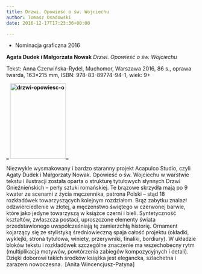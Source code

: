 ```yaml
---
title: Drzwi. Opowieść o św. Wojciechu
author: Tomasz Osadowski
date: 2016-12-17T17:23:36+00:00

---
```

  * Nominacja graficzna 2016

**Agata Dudek i Małgorzata Nowak** _Drzwi. Opowieść o św. Wojciechu_

Tekst: Anna Czerwińska-Rydel, Muchomor, Warszawa 2016, 86 s., oprawa twarda, 163&#215;215 mm, ISBN: 978-83-89774-94-1, wiek: 9+

**_ <img class="alignnone size-medium wp-image-3897" src="http://www.ibby.pl/wp-content/uploads/2016/12/Drzwi-opowieść-o-148x200.jpg" alt="drzwi-opowiesc-o" width="148" height="200" srcset="http://www.ibby.pl/wp-content/uploads/2016/12/Drzwi-opowieść-o-148x200.jpg 148w, http://www.ibby.pl/wp-content/uploads/2016/12/Drzwi-opowieść-o-74x100.jpg 74w, http://www.ibby.pl/wp-content/uploads/2016/12/Drzwi-opowieść-o.jpg 388w" sizes="(max-width: 148px) 100vw, 148px" />_**

Niezwykle wysmakowany i bardzo staranny projekt Acapulco Studio, czyli Agaty Dudek i Małgorzaty Nowak. Opowieść o św. Wojciechu w warstwie tekstu i ilustracji została oparta o strukturę tytułowych słynnych Drzwi Gnieźnieńskich – perły sztuki romańskiej. Te brązowe skrzydła mają po 9 kwater ze scenami z życia męczennika, patrona Polski – stąd 18 rozkładówek towarzyszących kolejnym rozdziałom. Brąz zabytku znalazł odzwierciedlenie w złotej, a męczeństwo świętego w czerwonej barwie, które jako jedyne towarzyszą w książce czerni i bieli. Syntetyczność kształtów, zwłaszcza postaci, uproszczone elementy świata przedstawionego uwspółcześniają tę zamierzchłą historię. Ornament kojarzący się ze stylistyką średniowieczną spaja całość projektu (okładki, wyklejki, strona tytułowa, winiety, przerywniki, finaliki, bordiury). W układzie bloków tekstu i rozkładówek szczególne znaczenie ma wszechobecny rytm (multiplikacja motywów, powtórzenia zabiegów kompozycyjnych i detali). Dzięki doborowi takich środków książka jest elegancka, szlachetna i zarazem nowoczesna.  [Anita Wincencjusz-Patyna]
